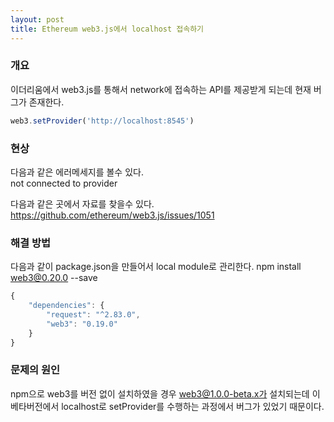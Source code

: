```yaml
---
layout: post
title: Ethereum web3.js에서 localhost 접속하기
---
```

### 개요
이더리움에서 web3.js를 통해서 network에 접속하는 API를 제공받게 되는데 현재 버그가 존재한다.

```javascript
web3.setProvider('http://localhost:8545')
```
### 현상
다음과 같은 에러메세지를 볼수 있다.  
not connected to provider

다음과 같은 곳에서 자료를 찾을수 있다.
<https://github.com/ethereum/web3.js/issues/1051>

### 해결 방법
다음과 같이 package.json을 만들어서 local module로 관리한다.
npm install web3@0.20.0 --save  

```javascript
{
    "dependencies": {
        "request": "^2.83.0",
        "web3": "0.19.0"
    }
}
```

### 문제의 원인
npm으로 web3를 버전 없이 설치하였을 경우 web3@1.0.0-beta.x가 설치되는데 이 베타버전에서 localhost로 setProvider를 수행하는 과정에서 버그가 있었기 때문이다.  

